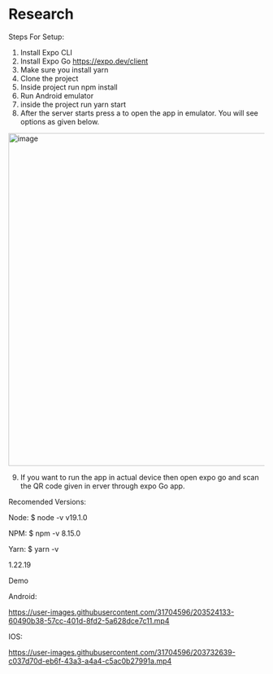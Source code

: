 # Research

Steps For Setup:
1. Install Expo CLI
2. Install Expo Go https://expo.dev/client
3. Make sure you install yarn
4. Clone the project
5. Inside project run npm install
6. Run Android emulator
7. inside the project run yarn start 
8. After the server starts press a to open the app in emulator. You will see options as given below.
<img width="654" alt="image" src="https://user-images.githubusercontent.com/31704596/203692549-54a719e7-baa2-41a3-a23c-88b112f0eb6f.png">

9. If you want to run the app in actual device then open expo go and scan the QR code given in erver through expo Go app.

Recomended Versions:

Node:
$ node -v
v19.1.0

NPM:
$ npm -v
8.15.0

Yarn:
$ yarn -v

1.22.19


Demo

Android:

https://user-images.githubusercontent.com/31704596/203524133-60490b38-57cc-401d-8fd2-5a628dce7c11.mp4

IOS:

https://user-images.githubusercontent.com/31704596/203732639-c037d70d-eb6f-43a3-a4a4-c5ac0b27991a.mp4
